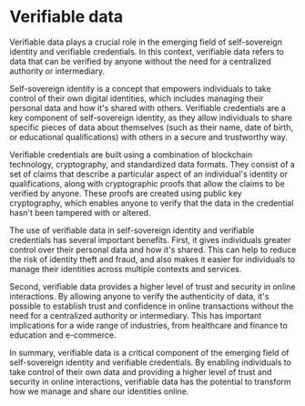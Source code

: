 # Verifiable data

Verifiable data plays a crucial role in the emerging field of self-sovereign identity and verifiable credentials. In this context, verifiable data refers to data that can be verified by anyone without the need for a centralized authority or intermediary.

Self-sovereign identity is a concept that empowers individuals to take control of their own digital identities, which includes managing their personal data and how it's shared with others. Verifiable credentials are a key component of self-sovereign identity, as they allow individuals to share specific pieces of data about themselves (such as their name, date of birth, or educational qualifications) with others in a secure and trustworthy way.

Verifiable credentials are built using a combination of blockchain technology, cryptography, and standardized data formats. They consist of a set of claims that describe a particular aspect of an individual's identity or qualifications, along with cryptographic proofs that allow the claims to be verified by anyone. These proofs are created using public key cryptography, which enables anyone to verify that the data in the credential hasn't been tampered with or altered.

The use of verifiable data in self-sovereign identity and verifiable credentials has several important benefits. First, it gives individuals greater control over their personal data and how it's shared. This can help to reduce the risk of identity theft and fraud, and also makes it easier for individuals to manage their identities across multiple contexts and services.

Second, verifiable data provides a higher level of trust and security in online interactions. By allowing anyone to verify the authenticity of data, it's possible to establish trust and confidence in online transactions without the need for a centralized authority or intermediary. This has important implications for a wide range of industries, from healthcare and finance to education and e-commerce.

In summary, verifiable data is a critical component of the emerging field of self-sovereign identity and verifiable credentials. By enabling individuals to take control of their own data and providing a higher level of trust and security in online interactions, verifiable data has the potential to transform how we manage and share our identities online.
